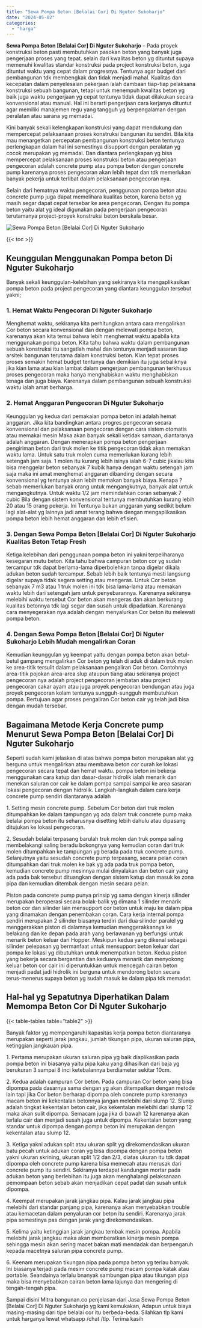 ```yaml
---
title: "Sewa Pompa Beton [Belalai Cor] Di Nguter Sukoharjo"
date: "2024-05-02"
categories: 
  - "harga"
---
```


**Sewa Pompa Beton \[Belalai Cor\] Di Nguter Sukoharjo** – Pada proyek konstruksi beton pasti membutuhkan pasokan beton yang banyak juga pengerjaan proses yang tepat. selain dari kwalitas beton yg dituntut supaya memenuhi kwalitas standar konstruksi pada project konstruksi beton, juga dituntut waktu yang cepat dalam progresnya. Tentunya agar budget dari pembangunan tdk membengkak dan tidak menjadi mahal. Kualitas dan kecepatan dalam penyelesaian pekerjaan ialah dambaan tiap-tiap pelaksana konstruksi sebuah bangunan, tetapi untuk menempuh kwalitas beton yg baik juga waktu pengerjaan yg cepat tentunya tidak dapat dilakukan secara konvensional atau manual. Hal ini berarti pengerjaan cara kerjanya dituntut agar memiliki manajemen regu yang tangguh yg berpengalaman dengan peralatan atau sarana yg memadai.

Kini banyak sekali kelengkapan konstruksi yang dapat mendukung dan mempercepat pelaksanaan proses konstruksi bangunan itu sendiri. Bila kita mau menargetkan percepatan pembangunan konstruksi beton tentunya perlengkapan dalam hal ini semestinya disupport dengan peralatan yg cocok merupakan yg memadai. Dan diantara perlengkapan yg bisa mempercepat pelaksanaan proses konstruksi beton atau pengerjaan pengecoran adalah concrete pump atau pompa beton dengan concrete pump karenanya proses pengecoran akan lebih tepat dan tdk memerlukan banyak pekerja untuk terlibat dalam pelaksanaan pengecoran nya.

Selain dari hematnya waktu pengecoran, penggunaan pompa beton atau concrete pump juga dapat memelihara kualitas beton, karena beton yg masih segar dapat cepat tersebar ke area pengecoran. Dengan itu pompa beton yaitu alat yg ideal digunakan pada pengerjaan pengecoran terutamanya project-proyek konstruksi beton berskala besar.

![Sewa Pompa Beton [Belalai Cor] Di Nguter Sukoharjo](/images/sewa-concrete-pump-10.png)

{{< toc >}}

## Keunggulan Menggunakan Pompa beton Di Nguter Sukoharjo

Banyak sekali keunggulan-kelebihan yang sekiranya kita mengaplikasikan pompa beton pada project pengecoran yang diantara keunggulan tersebut yakni;

### 1\. Hemat Waktu Pengecoran Di Nguter Sukoharjo

Menghemat waktu, sekiranya kita perhitungkan antara cara mengalirkan Cor beton secara konvensional dan dengan melewati pompa beton, karenanya akan kita temui bahwa lebih menghemat waktu apabila kita menggunakan pompa beton. Kita tahu bahwa waktu dalam pembangunan sebuah konstruksi itu sangatlah mahal dan tentunya menjadi sasaran tiap arsitek bangunan terutama dalam konstruksi beton. Kian tepat proses proses semakin hemat budget tentunya dan demikian itu juga sebaliknya jika kian lama atau kian lambat dalam pengerjaan pembangunan terkhusus proses pengecoran maka hanya menghabiskan waktu menghabiskan tenaga dan juga biaya. Karenanya dalam pembangunan sebuah konstruksi waktu ialah amat berharga.

### 2\. Hemat Anggaran Pengecoran Di Nguter Sukoharjo

Keunggulan yg kedua dari pemakaian pompa beton ini adalah hemat anggaran. Jika kita bandingkan antara progres pengecoran secara konvensional dan pelaksanaan pengecoran dengan cara sistem otomatis atau memakai mesin Maka akan banyak sekali ketidak samaan, diantaranya adalah anggaran. Dengan menerapkan pompa beton pengerjaan pengiriman beton dari truk molen ke titik pengecoran tidak akan memakan waktu lama. Untuk satu truk molen cuma memerlukan kurang lebih setengah jam saja. 1 molen itu kurang lebih isinya ialah 6-7 cubic jikalau kita bisa menggelar beton sebanyak 7 kubik hanya dengan waktu setengah jam saja maka ini amat menghemat anggaran dibanding dengan secara konvensional yg tentunya akan lebih memakan banyak biaya. Kenapa ? sebab memerlukan banyak orang untuk mengangkutnya, banyak alat untuk mengangkutnya. Untuk waktu 1/2 jam memindahkan coran sebanyak 7 cubic Bila dengan sistem konvensional tentunya membutuhkan kurang lebih 20 atau 15 orang pekerja. Ini Tentunya bukan anggaran yang sedikit belum lagi alat-alat yg lainnya jadi amat terang bahwa dengan mengaplikasikan pompa beton lebih hemat anggaran dan lebih efisien.

### 3\. Dengan Sewa Pompa Beton \[Belalai Cor\] Di Nguter Sukoharjo Kualitas Beton Tetap Fresh

Ketiga kelebihan dari penggunaan pompa beton ini yakni terpeliharanya kesegaran mutu beton. Kita tahu bahwa campuran beton cor yg sudah tercampur tdk dapat berlama-lama diperbolehkan tanpa digelar dikala adukan beton sudah tercampur. Sebab lebih baik tentunya mesti langsung digelar supaya tidak segera setting atau mengeras. Untuk Cor beton sebanyak 7 m3 atau 1 truk molen ini tdk bisa lama-lama atau memakan waktu lebih dari setengah jam untuk penyebarannya. Karenanya sekiranya melebihi waktu tersebut Cor beton akan mengeras dan akan berkurang kualitas betonnya tdk lagi segar dan susah untuk dipadatkan. Karenanya cara menyegerakan nya adalah dengan menyalurkan Cor beton itu melewati pompa beton.

### 4\. Dengan Sewa Pompa Beton \[Belalai Cor\] Di Nguter Sukoharjo Lebih Mudah mengalirkan Coran

Kemudian keunggulan yg keempat yaitu dengan pompa beton akan betul-betul gampang mengalirkan Cor beton yg telah di aduk di dalam truk molen ke area-titik tersulit dalam pelaksanaan pengaliran Cor beton. Contohnya area-titik pojokan area-area slup ataupun tiang atau sekiranya project pengecoran nya adalah project pengecoran jembatan atau project pengecoran cakar ayam atau juga proyek pengecoran bendungan atau juga proyek pengecoran kolam tentunya sungguh-sungguh membutuhkan pompa. Bertujuan agar proses pengaliran Cor beton cair yg telah jadi bisa dengan mudah tersebar.

## Bagaimana Metode Kerja Concrete pump Menurut Sewa Pompa Beton \[Belalai Cor\] Di Nguter Sukoharjo

Seperti sudah kami jelaskan di atas bahwa pompa beton merupakan alat yg berguna untuk mengalirkan atau membawa beton cor curah ke lokasi pengecoran secara tepat dan hemat waktu. pompa beton ini bekerja menggunakan cara katup dan dasar-dasar hidrolik ialah menarik dan menekan saluran cor cair ke dalam pompa sampai sampai ke area sasaran lokasi pengecoran dengan hidrolik. Langkah-langkah dalam cara kerja concrete pump sendiri diantaranya adalah

1\. Setting mesin concrete pump. Sebelum Cor beton dari truk molen ditumpahkan ke dalam tampungan yg ada dalam truk concrete pump maka belalai pompa beton itu seharusnya disetting lebih dahulu atau dipasang ditujukan ke lokasi pengecoran.

2\. Sesudah belalai terpasang barulah truk molen dan truk pompa saling membelakangi saling beradu bokongnya yang kemudian coran dari truk molen ditumpahkan ke tampungan yg berada pada truk concrete pump. Selanjutnya yaitu sesudah concrete pump terpasang, secara pelan coran ditumpahkan dari truk molen ke bak yg ada pada truk pompa beton, kemudian concrete pump mesinnya mulai dinyalakan dan beton cair yang ada pada bak tersebut dituangkan dengan sistem katup dan masuk ke zona pipa dan kemudian ditembak dengan mesin secara pelan.

Piston pada concrete pump punya prinsip yg sama dengan kinerja silinder merupakan beroperasi secara bolak-balik yg dimana 1 silinder menarik beton cor dan silinder lain mensupport cor beton untuk maju ke dalam pipa yang dinamakan dengan penembakan coran. Cara kerja internal pompa sendiri merupakan 2 silinder biasanya terdiri dari dua silinder paralel yg menggerakkan piston di dalamnya kemudian menggerakkannya ke belakang dan ke depan pada arah yang berlawanan yg berfungsi untuk menarik beton keluar dari Hopper. Meskipun kedua yang dikenal sebagai silinder pelepasan yg bermanfaat untuk mensupport beton keluar dari pompa ke lokasi yg dibutuhkan untuk menempatkan beton. Kedua piston yang bekerja secara bergantian dan keduanya menarik dan menyokong keluar beton cor cair ini diperuntukkan untuk mencegah cairan beton menjadi padat jadi hidrolik ini berguna untuk mendorong beton secara terus-menerus supaya beton yg sudah masuk ke dalam pipa tdk memadat.

## Hal-hal yg Sepatutnya Diperhatikan Dalam Memompa Beton Cor Di Nguter Sukoharjo

{{< table-tables table="table2" >}}

Banyak faktor yg mempengaruhi kapasitas kerja pompa beton diantaranya merupakan seperti jarak jangkau, jumlah tikungan pipa, ukuran saluran pipa, ketinggian jangkauan pipa.

1\. Pertama merupakan ukuran saluran pipa yg baik diaplikasikan pada pompa beton ini biasanya yaitu pipa kaku yang dihasilkan dari baja yg berukuran 3 sampai 8 inci ketebalannya berdiameter sekitar 10cm.

2\. Kedua adalah campuran Cor beton. Pada campuran Cor beton yang bisa dipompa pada dasarnya sama dengan yg akan ditempatkan dengan metode lain tapi jika Cor beton berharap dipompa oleh concrete pump karenanya macam beton ini kekentalan betonnya jangan melebihi dari slump 12. Slump adalah tingkat kekentalan beton cair, jika kekentalan melebihi dari slump 12 maka akan sulit dipompa. Semacam juga jika di bawah 12 karenanya akan terlalu cair dan menjadi susah juga untuk dipompa. Kekentalan beton yang standar untuk dipompa dengan pompa beton ini merupakan dengan kekentalan atau slump 12.

3\. Ketiga yakni adukan split atau ukuran split yg direkomendasikan ukuran batu pecah untuk adukan coran yg bisa dipompa dengan pompa beton yakni ukuran skrining, ukuran split 1/2 dan 2/3, diatas ukuran itu tdk dapat dipompa oleh concrete pump karena bisa memecah atau merusak dari concrete pump itu sendiri. Sekiranya terdapat kandungan mortar pada adukan beton yang berlebihan itu juga akan menghalangi pelaksanaan pemompaan beton sebab akan menjadikan cepat padat dan susah untuk dipompa.

4\. Keempat merupakan jarak jangkau pipa. Kalau jarak jangkau pipa melebihi dari standar panjang pipa, karenanya akan menyebabkan trouble atau kemacetan dalam penyaluran cor beton itu sendiri. Karenanya jarak pipa semestinya pas dengan jarak yang direkomendasikan.

5\. Kelima yaitu ketinggian jarak jangkau tembak mesin pompa. Apabila melebihi jarak jangkau maka akan memberatkan kinerja mesin pompa sehingga mesin akan sering macet bakan mati mendadak dan berpengaruh kepada macetnya saluran pipa concrete pump.

6\. Keenam merupakan tikungan pipa pada pompa beton yg terlau banyak. Ini biasanya terjadi pada mesim concrete pump macam pompa katak atau portable. Seandainya terlalu bnanyak sambungan pipa atau tikungan pipa maka bisa menyebabkan cairan beton lama lajunya dan mengering di tengah-tengah pipa.

Sampai disini Mitra bangunan.co penjelasan dari Jasa Sewa Pompa Beton \[Belalai Cor\] Di Nguter Sukoharjo yg kami kemukakan, Adapun untuk biaya masing-masing dari tipe belalai cor itu berbeda-beda. Silahkan tlp kami untuk harganya lewat whatsapp /chat /tlp. Terima kasih
